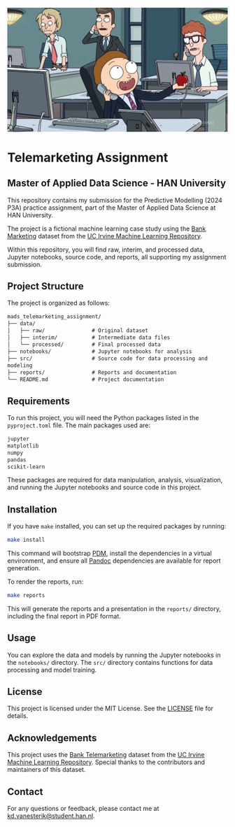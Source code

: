 ![Telemarketing Assignment](./references/morty-as-stock-broker.jpg)

# Telemarketing Assignment

## Master of Applied Data Science - HAN University

This repository contains my submission for the Predictive Modelling (2024 P3A) practice assignment, part of the Master of Applied Data Science at HAN University.

The project is a fictional machine learning case study using the [Bank Marketing](https://archive.ics.uci.edu/dataset/222/bank+marketing) dataset from the [UC Irvine Machine Learning Repository](https://archive.ics.uci.edu/).

Within this repository, you will find raw, interim, and processed data, Jupyter notebooks, source code, and reports, all supporting my assignment submission.

## Project Structure

The project is organized as follows:

```plaintext
mads_telemarketing_assignment/
├── data/
│   ├── raw/               # Original dataset
│   ├── interim/           # Intermediate data files
│   └── processed/         # Final processed data
├── notebooks/             # Jupyter notebooks for analysis
├── src/                   # Source code for data processing and modeling
├── reports/               # Reports and documentation
└── README.md              # Project documentation
```

## Requirements

To run this project, you will need the Python packages listed in the `pyproject.toml` file. The main packages used are:

```plaintext
jupyter
matplotlib
numpy
pandas
scikit-learn
```

These packages are required for data manipulation, analysis, visualization, and running the Jupyter notebooks and source code in this project.

## Installation

If you have `make` installed, you can set up the required packages by running:

```bash
make install
```

This command will bootstrap [PDM](https://pdm.fming.dev/), install the dependencies in a virtual environment, and ensure all [Pandoc](https://pandoc.org/) dependencies are available for report generation.

To render the reports, run:

```bash
make reports
```

This will generate the reports and a presentation in the `reports/` directory, including the final report in PDF format.

## Usage

You can explore the data and models by running the Jupyter notebooks in the `notebooks/` directory. The `src/` directory contains functions for data processing and model training.

## License

This project is licensed under the MIT License. See the [LICENSE](LICENSE) file for details.

## Acknowledgements

This project uses the [Bank Telemarketing](https://archive.ics.uci.edu/dataset/222/bank+marketing) dataset from the [UC Irvine Machine Learning Repository](https://archive.ics.uci.edu/). Special thanks to the contributors and maintainers of this dataset.

## Contact

For any questions or feedback, please contact me at [kd.vanesterik@student.han.nl](mailto:kd.vanesterik@student.han.nl).

